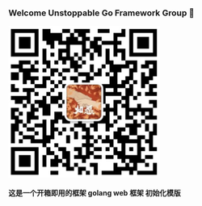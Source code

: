 ### Welcome Unstoppable Go Framework Group 👋

 <img src="./Wechat.jpg" width = "300" height = "300" alt="wechat" align=center />
 
 #### 这是一个开箱即用的框架 golang web 框架 初始化模版
 
<!--
**unstoppablego/unstoppablego** is a ✨ _special_ ✨ repository because its `README.md` (this file) appears on your GitHub profile.

Here are some ideas to get you started:

- 🔭 I’m currently working on ...
- 🌱 I’m currently learning ...
- 👯 I’m looking to collaborate on ...
- 🤔 I’m looking for help with ...
- 💬 Ask me about ...
- 📫 How to reach me: ...
- 😄 Pronouns: ...
- ⚡ Fun fact: ...
-->
